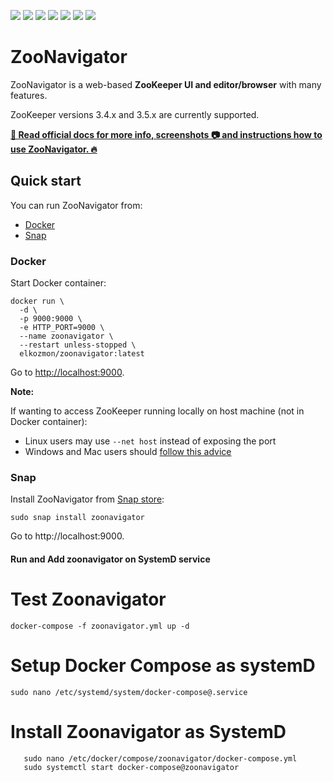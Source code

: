 [![](https://github.com/elkozmon/zoonavigator/actions/workflows/publish.yml/badge.svg)](https://github.com/elkozmon/zoonavigator/actions/workflows/publish.yml)
[![](https://readthedocs.org/projects/zoonavigator/badge/?version=latest)](https://zoonavigator.elkozmon.com/en/latest/?badge=latest)
[![](https://img.shields.io/docker/pulls/elkozmon/zoonavigator.svg)](https://hub.docker.com/r/elkozmon/zoonavigator)
[![](https://img.shields.io/docker/stars/elkozmon/zoonavigator.svg)](https://hub.docker.com/r/elkozmon/zoonavigator)
[![](https://img.shields.io/docker/image-size/elkozmon/zoonavigator?sort=semver)](https://hub.docker.com/r/elkozmon/zoonavigator)
[![](https://snapcraft.io//zoonavigator/badge.svg)](https://snapcraft.io/zoonavigator)
[![](https://snapcraft.io//zoonavigator/trending.svg?name=0)](https://snapcraft.io/zoonavigator)

# ZooNavigator

ZooNavigator is a web-based **ZooKeeper UI and editor/browser** with many features.


ZooKeeper versions 3.4.x and 3.5.x are currently supported.


[**📘 Read official docs for more info, screenshots 📷 and instructions how to use ZooNavigator. 🔥**](https://zoonavigator.elkozmon.com)

## Quick start

You can run ZooNavigator from:

- [Docker](#docker)
- [Snap](#snap)

### Docker

Start Docker container:

```
docker run \
  -d \
  -p 9000:9000 \
  -e HTTP_PORT=9000 \
  --name zoonavigator \
  --restart unless-stopped \
  elkozmon/zoonavigator:latest
```

Go to [http://localhost:9000](http://localhost:9000).

**Note:**

If wanting to access ZooKeeper running locally on host machine (not in Docker container): 

 - Linux users may use `--net host` instead of exposing the port
 - Windows and Mac users should [follow this advice](https://github.com/elkozmon/zoonavigator/issues/40#issue-495910852)

### Snap

Install ZooNavigator from [Snap store](https://snapcraft.io/zoonavigator):

```
sudo snap install zoonavigator
```

Go to http://localhost:9000.

#### Run and Add zoonavigator on SystemD service 

# Test Zoonavigator
``` 
docker-compose -f zoonavigator.yml up -d
```
# Setup Docker Compose as systemD
```
sudo nano /etc/systemd/system/docker-compose@.service
```
# Install Zoonavigator as SystemD
```sudo mkdir -p /etc/docker/compose/zoonavigator/
   sudo nano /etc/docker/compose/zoonavigator/docker-compose.yml
   sudo systemctl start docker-compose@zoonavigator
```

